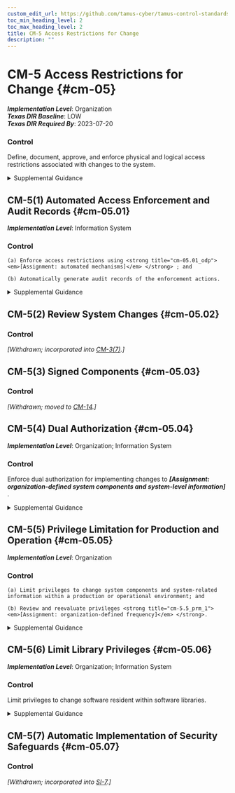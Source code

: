 ```yaml
---
custom_edit_url: https://github.com/tamus-cyber/tamus-control-standards/tree/main/content/tamus.edu/TAMUS_profile.xml
toc_min_heading_level: 2
toc_max_heading_level: 2
title: CM-5 Access Restrictions for Change
description: ""
---
```


# CM-5 Access Restrictions for Change {#cm-05}

_**Implementation Level**_: Organization\
_**Texas DIR Baseline**_: LOW\
_**Texas DIR Required By**_: 2023-07-20

### Control

Define, document, approve, and enforce physical and logical access restrictions associated with changes to the system.


<details><summary>Supplemental Guidance</summary>Changes to the hardware, software, or firmware components of systems or the operational procedures related to the system can potentially have significant effects on the security of the systems or individuals’ privacy. Therefore, organizations permit only qualified and authorized individuals to access systems for purposes of initiating changes. Access restrictions include physical and logical access controls (see [AC-3](/catalog/ac/ac-03#ac-03) and [PE-3](/catalog/pe/pe-03#pe-03) ), software libraries, workflow automation, media libraries, abstract layers (i.e., changes implemented into external interfaces rather than directly into systems), and change windows (i.e., changes occur only during specified times).</details>


## CM-5(1) Automated Access Enforcement and Audit Records {#cm-05.01}

_**Implementation Level**_: Information System

### Control



    (a) Enforce access restrictions using <strong title="cm-05.01_odp"> <em>[Assignment: automated mechanisms]</em> </strong> ; and

    (b) Automatically generate audit records of the enforcement actions.


<details><summary>Supplemental Guidance</summary>Organizations log system accesses associated with applying configuration changes to ensure that configuration change control is implemented and to support after-the-fact actions should organizations discover any unauthorized changes.</details>


## CM-5(2) Review System Changes {#cm-05.02}

### Control

<em>[Withdrawn; incorporated into [CM-3(7)](/catalog/cm/cm-03#cm-03.07).]</em>



## CM-5(3) Signed Components {#cm-05.03}

### Control

<em>[Withdrawn; moved to [CM-14](/catalog/cm/cm-14#cm-14).]</em>



## CM-5(4) Dual Authorization {#cm-05.04}

_**Implementation Level**_: Organization; Information System

### Control

Enforce dual authorization for implementing changes to <strong title="cm-5.4_prm_1"> <em>[Assignment: organization-defined system components and system-level information]</em> </strong>.


<details><summary>Supplemental Guidance</summary>Organizations employ dual authorization to help ensure that any changes to selected system components and information cannot occur unless two qualified individuals approve and implement such changes. The two individuals possess the skills and expertise to determine if the proposed changes are correct implementations of approved changes. The individuals are also accountable for the changes. Dual authorization may also be known as two-person control. To reduce the risk of collusion, organizations consider rotating dual authorization duties to other individuals. System-level information includes operational procedures.</details>


## CM-5(5) Privilege Limitation for Production and Operation {#cm-05.05}

_**Implementation Level**_: Organization

### Control



    (a) Limit privileges to change system components and system-related information within a production or operational environment; and

    (b) Review and reevaluate privileges <strong title="cm-5.5_prm_1"> <em>[Assignment: organization-defined frequency]</em> </strong>.


<details><summary>Supplemental Guidance</summary>In many organizations, systems support multiple mission and business functions. Limiting privileges to change system components with respect to operational systems is necessary because changes to a system component may have far-reaching effects on mission and business processes supported by the system. The relationships between systems and mission/business processes are, in some cases, unknown to developers. System-related information includes operational procedures.</details>


## CM-5(6) Limit Library Privileges {#cm-05.06}

_**Implementation Level**_: Organization; Information System

### Control

Limit privileges to change software resident within software libraries.


<details><summary>Supplemental Guidance</summary>Software libraries include privileged programs.</details>


## CM-5(7) Automatic Implementation of Security Safeguards {#cm-05.07}

### Control

<em>[Withdrawn; incorporated into [SI-7](/catalog/si/si-07#si-07).]</em>


